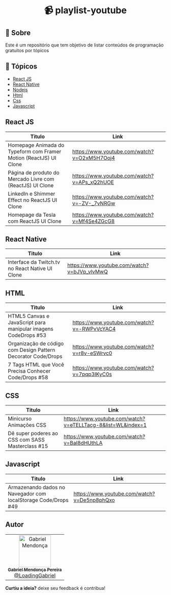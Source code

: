 <h1 align="center">📹 playlist-youtube</h1>

## 💬 Sobre
Este é um repositório que tem objetivo de listar conteúdos de programação gratuitos por tópicos

## 📌 Tópicos
* <a href="https://github.com/loadingGabriel/playlist-youtube#react-js">React JS</a>
* <a href="https://github.com/loadingGabriel/playlist-youtube#react-native">React Native</a>
* <a href="">Nodejs</a>
* <a href="https://github.com/loadingGabriel/playlist-youtube#html">Html</a>
* <a href="">Css</a>
* <a href="https://github.com/loadingGabriel/playlist-youtube#javascript">Javascript</a>

## React JS
Titulo    | Link
--------- | ------
Homepage Animada do Typeform com Framer Motion (ReactJS) UI Clone | https://www.youtube.com/watch?v=O2xM5H7Ooj4
Página de produto do Mercado Livre com (ReactJS) UI Clone | https://www.youtube.com/watch?v=APs_xQ2hUOE
LinkedIn e Shimmer Effect no ReactJS UI Clone | https://www.youtube.com/watch?v=-ZV-_7vNRGw
Homepage da Tesla com ReactJS UI Clone | https://www.youtube.com/watch?v=Mf4Se4ZGcG8

## React Native
Titulo    | Link
--------- | ------
Interface da Twitch.tv no React Native UI Clone |https://www.youtube.com/watch?v=bJVp_vlvMwQ

## HTML
Titulo    | Link
--------- | ------
HTML5 Canvas e JavaScript para manipular imagens CodeDrops #53 | https://www.youtube.com/watch?v=-RWPvVcYAC4
Organização de código com Design Pattern Decorator Code/Drops | https://www.youtube.com/watch?v=r8v-eSWrvc0
7 Tags HTML que Você Precisa Conhecer Code/Drops #58 |https://www.youtube.com/watch?v=7pqp3IKyC0s

## CSS
Titulo    | Link
--------- | ------
Minicurso Animações CSS | https://www.youtube.com/watch?v=eTELLTacg-8&list=WL&index=1
Dê super poderes ao CSS com SASS Masterclass #15 | https://www.youtube.com/watch?v=BaI8dHUthLA

## Javascript
Titulo    | Link
--------- | ------
Armazenando dados no Navegador com localStorage Code/Drops #49 | https://www.youtube.com/watch?v=De5np8phQxo

##  Autor

<table>
  <tr>
    <td align="center">
      <a href="https://www.linkedin.com/in/gabriel-mendonca-pereira/">
        <img src="https://avatars0.githubusercontent.com/u/49095200?s=460&u=c1bf40237efc7e4432b01f61cfac4dab28b189ec&v=4" width="100px;" alt="Gabriel Mendonça"/>
        <br />
        <sub>
          <b>Gabriel Mendonça Pereira</b>
        </sub>
       </a>
       <br />
       <a href="https://github.com/loadingGabriel/" title="Code">@LoadingGabriel</a>
    </td>
  </tr>
</table>

<p><strong>Curtiu a ideia?</strong> deixe seu feedback é contribua!</p>
